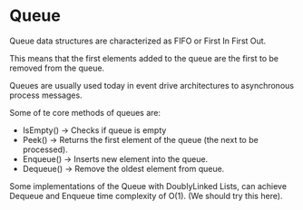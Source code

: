 # Queue

Queue data structures are characterized as FIFO or First In First Out.

This means that the first elements added to the queue are the first to
be removed from the queue.

Queues are usually used today in event drive architectures to asynchronous process messages.

Some of te core methods of queues are:

- IsEmpty() -> Checks if queue is empty
- Peek() -> Returns the first element of the queue (the next to be processed).
- Enqueue() -> Inserts new element into the queue.
- Dequeue() -> Remove the oldest element from queue.

Some implementations of the Queue with DoublyLinked Lists, can achieve
Dequeue and Enqueue time complexity of O(1). (We should try this here).
